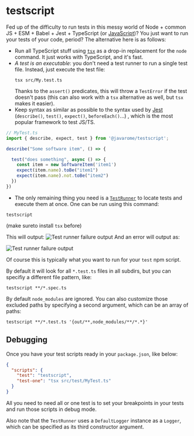 # testscript

Fed up of the difficulty to run tests in this messy world of Node + common JS + ESM + Babel + Jest + TypeScript (or [JavaScript](https://www.npmjs.com/package/@javarome/testscript-js))?
You just want to run your tests of your code, period? The alternative here is as follows:

- Run all TypeScript stuff using [`tsx`](https://github.com/esbuild-kit/tsx) as a drop-in replacement for the `node` command. It just works with TypeScript, and it's fast.
- *A test is an executable*: you don't need a test runner to run a single test file. Instead, just execute the test file:
  ```
  tsx src/My.test.ts
  ````
  Thanks to the `assert()` predicates, this will throw a `TestError` if the test doesn't pass
  (this can also work with a `tsx` alternative as well, but `tsx` makes it easier).
- Keep syntax as similar as possible to the syntax used by [Jest](https://jestjs.io) (`describe()`, `test()`, `expect()`, `beforeEach()`...) , which is the most popular framework to test JS/TS.

```ts
// MyTest.ts
import { describe, expect, test } from '@javarome/testscript';

describe("Some software item", () => {

  test("does something", async () => {
    const item = new SoftwareItem('item1')
    expect(item.name).toBe("item1")
    expect(item.name).not.toBe("item2")
  })
})
```

- The only remaining thing you need is a [`TestRunner`](https://github.com/Javarome/testscript/blob/main/src/TestRunner.ts) to locate tests and execute them at once.
  One can be run using this command:

```
testscript
````

(make sureto install `tsx` before)

This will output:
![Test runner failure output](docs/TestRunner-success.png)
And an error will output as:

![Test runner failure output](docs/TestRunner-fail.png)

Of course this is typically what you want to run for your `test` npm script.

By default it will look for all `*.test.ts` files in all subdirs, but you can specifiy a different file pattern, like:

```
testscript **/*.spec.ts
````
By default `node_modules` are ignored. You can also customize those excluded paths by specifying a second argument, which can be an array of paths:
```
testscript **/*.test.ts '{out/**,node_modules/**/*.*}'
```

## Debugging

Once you have your test scripts ready in your `package.json`, like below:

````json
{
  "scripts": {
    "test": "testscript",
    "test-one": "tsx src/test/MyTest.ts"
  }
}
````

All you need to need all or one test is to set your breakpoints in your tests 
and run those scripts in debug mode.

Also note that the `TestRunner` uses a `DefaultLogger` instance as a `Logger`, which can be specified as its third constructor argument.
